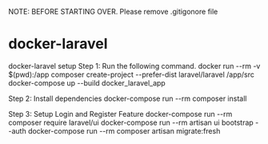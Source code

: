 NOTE: BEFORE STARTING OVER. Please remove .gitigonore file

# docker-laravel

docker-laravel setup
Step 1: Run the following command.
docker run --rm -v $(pwd):/app composer create-project --prefer-dist laravel/laravel /app/src
docker-compose up --build docker_laravel_app

Step 2: Install dependencies
docker-compose run --rm composer install

Step 3:
Setup Login and Register Feature
docker-compose run --rm composer require laravel/ui
docker-compose run --rm artisan ui bootstrap --auth
docker-compose run --rm composer artisan migrate:fresh
